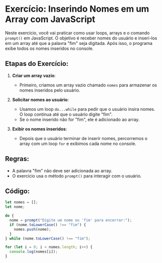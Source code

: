 # Exercício: Inserindo Nomes em um Array com JavaScript

Neste exercício, você vai praticar como usar loops, arrays e o comando `prompt()` em JavaScript. O objetivo é receber nomes do usuário e inseri-los em um array até que a palavra "fim" seja digitada. Após isso, o programa exibe todos os nomes inseridos no console.

## Etapas do Exercício:

1. **Criar um array vazio**:
   - Primeiro, criamos um array vazio chamado `nomes` para armazenar os nomes inseridos pelo usuário.

2. **Solicitar nomes ao usuário**:
   - Usamos um loop `do...while` para pedir que o usuário insira nomes. O loop continua até que o usuário digite "fim".
   - Se o nome inserido não for "fim", ele é adicionado ao array.

3. **Exibir os nomes inseridos**:
   - Depois que o usuário terminar de inserir nomes, percorremos o array com um loop `for` e exibimos cada nome no console.

## Regras:
- A palavra "fim" não deve ser adicionada ao array.
- O exercício usa o método `prompt()` para interagir com o usuário.

## Código:

```javascript
let nomes = [];
let nome;

do {
  nome = prompt("Digite um nome ou 'fim' para encerrar:");
  if (nome.toLowerCase() !== "fim") {
    nomes.push(nome);
  }
} while (nome.toLowerCase() !== "fim");

for (let i = 0; i < nomes.length; i++) {
  console.log(nomes[i]);
}
```

